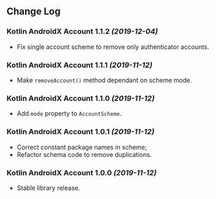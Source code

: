 ## Change Log

### Kotlin AndroidX Account 1.1.2 *(2019-12-04)*

  * Fix single account scheme to remove only authenticator accounts.

### Kotlin AndroidX Account 1.1.1 *(2019-11-12)*

  * Make `removeAccount()` method dependant on scheme mode.

### Kotlin AndroidX Account 1.1.0 *(2019-11-12)*

  * Add `mode` property to `AccountScheme`.

### Kotlin AndroidX Account 1.0.1 *(2019-11-12)*

  * Correct constant package names in scheme;
  * Refactor schema code to remove duplications.

### Kotlin AndroidX Account 1.0.0 *(2019-11-12)*

  * Stable library release.
